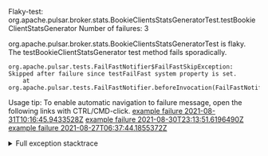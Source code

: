         
Flaky-test: org.apache.pulsar.broker.stats.BookieClientsStatsGeneratorTest.testBookieClientStatsGenerator
Number of failures: 3

org.apache.pulsar.broker.stats.BookieClientsStatsGeneratorTest is flaky. The testBookieClientStatsGenerator test method fails sporadically.

```
org.apache.pulsar.tests.FailFastNotifier$FailFastSkipException: Skipped after failure since testFailFast system property is set.
	at org.apache.pulsar.tests.FailFastNotifier.beforeInvocation(FailFastNotifier.java:88)

```

Usage tip: To enable automatic navigation to failure message, open the following links with CTRL/CMD-click.
[example failure 2021-08-31T10:16:45.9433528Z](https://github.com/apache/pulsar/runs/3471501156?check_suite_focus=true#step:10:2693)
[example failure 2021-08-30T23:13:51.6196490Z](https://github.com/apache/pulsar/runs/3467152431?check_suite_focus=true#step:9:2015)
[example failure 2021-08-27T06:37:44.1855372Z](https://github.com/apache/pulsar/runs/3440411059?check_suite_focus=true#step:9:3933)


<details>
<summary>Full exception stacktrace</summary>
<code><pre>
org.apache.pulsar.tests.FailFastNotifier$FailFastSkipException: Skipped after failure since testFailFast system property is set.
	at org.apache.pulsar.tests.FailFastNotifier.beforeInvocation(FailFastNotifier.java:88)

</pre></code>
</details>

